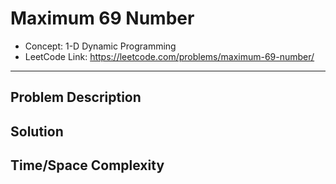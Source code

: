 # Maximum 69 Number

- Concept: 1-D Dynamic Programming
- LeetCode Link: https://leetcode.com/problems/maximum-69-number/

---

## Problem Description

## Solution

## Time/Space Complexity

